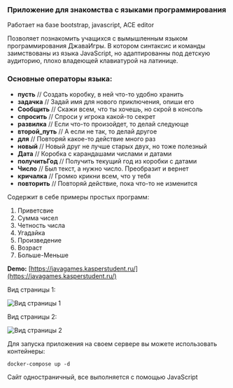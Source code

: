 ### Приложение для знакомства с языками программирования

Работает на базе bootstrap, javascript, ACE editor

Позволяет познакомить учащихся с вымышленным языком программирования ДжаваИгры.
В котором синтаксис и команды заимствованы из языка JavaScript, но адаптированны под детскую аудиторию,
плохо владеющей клавиатурой на латинице.

### Основные операторы языка:

* **пусть** // Создать коробку, в ней что-то удобно хранить
* **задачка** // Задай имя для нового приключения, опиши его
* **Сообщить** // Скажи всем, что ты хочешь, но скрой в консоль
* **спросить** // Спроси у игрока какой-то секрет
* **развилка** // Если что-то произойдет, то делай следующе
* **второй_путь** // А если не так, то делай другое
* **для** // Повторяй какое-то действие много раз
* **новый** // Новый друг не лучше старых двух, но тоже полезный
* **Дата** // Коробка с карандашами числами и датами
* **получитьГод** // Получить текущий год из коробки с датами
* **Число** // Был текст, а нужно число. Преобразит и вернет
* **кричалка** // Громко крикни всем, что у тебя
* **повторить** // Повторяй действие, пока что-то не изменится



Содержит в себе примеры простых программ:
1. Приветсвие
2. Сумма чисел
3. Четность числа
4. Угадайка
5. Произведение
6. Возраст
7. Больше-Меньше

**Demo:** [https://javagames.kasperstudent.ru/](https://javagames.kasperstudent.ru/)

Вид страницы 1:

![Вид страницы 1](https://forai.school1409.ru/_media/jg1.png)

Вид страницы 2:

![Вид страницы 2](https://forai.school1409.ru/_media/jg2.png)


Для запуска приложения на своем сервере вы можете использовать контейнеры:

```commandline
docker-compose up -d
```

Сайт одностраничный, все выполняется с помощью JavaScript
